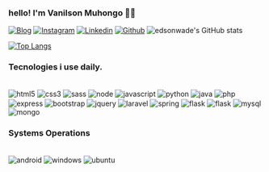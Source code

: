 ### hello! I'm Vanilson Muhongo ✋🏾
[![Blog](https://img.shields.io/website?label=edsonwade.com&style=for-the-badge&url=https://github.com/edsonwade/)](https://github.com/edsonwade)
[![Instagram](https://img.shields.io/badge/Instagram-E4405F?style=for-the-badge&logo=instagram&logoColor=white)](https://instagram.com/edsonwade)
[![Linkedin](https://img.shields.io/badge/LinkedIn-0077B5?style=for-the-badge&logo=linkedin&logoColor=white)](https://linkedin.com/in/vanilson-muhongo-developer)
[![Github](https://img.shields.io/badge/GitHub-100000?style=for-the-badge&logo=github&logoColor=white)](https://github.com/edsonwade)
![edsonwade's GitHub stats](https://github-readme-stats.vercel.app/api?username=edsonwade&show_icons=true&theme=dracula)

[![Top Langs](https://github-readme-stats.vercel.app/api/top-langs/?username=anuraghazra&layout=compact)](https://github.com/edsonwade/github-readme-stats)

### Tecnologies i use daily.
<div style="display:iline_block"><br/>
<img align="center" alt="html5" src="https://img.shields.io/badge/HTML5-E34F26?style=for-the-badge&logo=html5&logoColor=white"/>
<img align="center" alt="css3" src="https://img.shields.io/badge/CSS3-1572B6?style=for-the-badge&logo=css3&logoColor=white"/>
<img align="center" alt="sass" src="https://img.shields.io/badge/Sass-CC6699?style=for-the-badge&logo=sass&logoColor=white"/>
<img align="center" alt="node" src="https://img.shields.io/badge/Node.js-43853D?style=for-the-badge&logo=node.js&logoColor=white"/>
<img align="center" alt="javascript" src="https://img.shields.io/badge/JavaScript-323330?style=for-the-badge&logo=javascript&logoColor=F7DF1E"/>
<img align="center" alt="python" src="https://img.shields.io/badge/Python-14354C?style=for-the-badge&logo=python&logoColor=white"/>
<img align="center" alt="java" src="https://img.shields.io/badge/Java-ED8B00?style=for-the-badge&logo=java&logoColor=white"/>
<img align="center" alt="php" src="https://img.shields.io/badge/PHP-777BB4?style=for-the-badge&logo=php&logoColor=white"/>
<img align="center" alt="express" src="https://img.shields.io/badge/Express.js-404D59?style=for-the-badge"/>
<img align="center" alt="bootstrap" src="https://img.shields.io/badge/Bootstrap-563D7C?style=for-the-badge&logo=bootstrap&logoColor=white"/>
<img align="center" alt="jquery" src="https://img.shields.io/badge/jQuery-0769AD?style=for-the-badge&logo=jquery&logoColor=white"/>
<img align="center" alt="laravel" src="https://img.shields.io/badge/Laravel-FF2D20?style=for-the-badge&logo=laravel&logoColor=white"/>
<img align="center" alt="spring" src="https://img.shields.io/badge/Spring-6DB33F?style=for-the-badge&logo=spring&logoColor=white"/>
<img align="center" alt="flask" src="https://img.shields.io/badge/Flask-000000?style=for-the-badge&logo=flask&logoColor=white"/>
<img align="center" alt="flask" src="https://img.shields.io/badge/React-20232A?style=for-the-badge&logo=react&logoColor=61DAFB"/>
<img align="center" alt="mysql" src="https://img.shields.io/badge/MySQL-00000F?style=for-the-badge&logo=mysql&logoColor=white"/>
<img align="center" alt="mongo" src="https://img.shields.io/badge/MongoDB-4EA94B?style=for-the-badge&logo=mongodb&logoColor=white"/></div>

### Systems Operations
<div style="display:iline_block"><br/>
<img align="center" alt="android" src="https://img.shields.io/badge/Android-3DDC84?style=for-the-badge&logo=android&logoColor=white"/>
<img align="center" alt="windows" src="https://img.shields.io/badge/Windows-0078D6?style=for-the-badge&logo=windows&logoColor=white"/>
<img align="center" alt="ubuntu" src="https://img.shields.io/badge/Ubuntu-E95420?style=for-the-badge&logo=ubuntu&logoColor=white"/>
</div>

